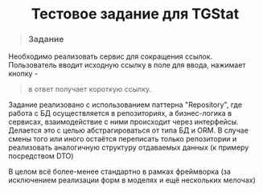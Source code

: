 <h1 style="text-align: center">Тестовое задание для TGStat</h1>

><h3>Задание</h3>
Необходимо реализовать сервис для сокращения ссылок. Пользователь вводит исходную ссылку в поле для ввода, нажимает кнопку -
> в ответ получает короткую ссылку.
 
<p>
    Задание реализовано с использованием паттерна "Repository", где работа с БД осуществляется в репозиториях, а бизнес-логика 
    в сервисах, взаимодействие с ними происходит через интерфейсы. Делается это с целью абстрагироваться от типа БД и ORM. 
    В случае смены того или иного остаётся переписать только репозитории и реализовать аналогичную структуру отдаваемых 
    данных (к примеру посредством DTO)
</p>
<p>
    В целом всё более-менее стандартно в рамках фреймворка (за исключением реализации форм в моделях и ещё нескольких мелочах)
</p>
